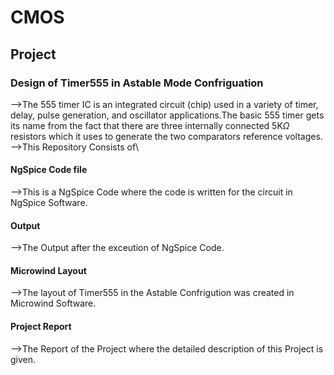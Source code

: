# CMOS
## Project
### Design of Timer555 in Astable Mode Confriguation
-->The 555 timer IC is an integrated circuit (chip) used in a variety of timer, delay, pulse generation, and oscillator applications.The basic 555 timer gets its name from the fact that there are three internally connected 5K$\Omega$ resistors which it uses to generate the two comparators reference voltages.
-->This Repository Consists of\ 
#### NgSpice Code file
-->This is a NgSpice Code where the code is written for the circuit in NgSpice Software.
#### Output
-->The Output after the exceution of NgSpice Code.
#### Microwind Layout
-->The layout of Timer555 in the Astable Confrigution was created in Microwind Software.
#### Project Report
-->The Report of the Project where the detailed description of this Project is given.
